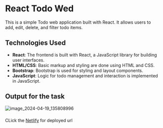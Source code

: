 # React Todo Wed 

This is a simple Todo web application built with React. It allows users to add, edit, delete, and filter todo items.


## Technologies Used

- **React**: The frontend is built with React, a JavaScript library for building user interfaces.
- **HTML/CSS**: Basic markup and styling are done using HTML and CSS.
- **Bootstrap**: Bootstrap is used for styling and layout components.
- **JavaScript**: Logic for todo management and interaction is implemented in JavaScript.

###
## Output for the task

![image_2024-04-19_135808996](https://github.com/Meenajayaraj/task-14-todo/assets/154115927/5b071dd1-208b-4587-af10-4472d2cfecdd)

###

CLick the [Netlify](https://todotask-14.netlify.app/) for deployed url

